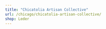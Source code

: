 ```yaml
---
title: "Chicatolia Artisan Collective"
url: /chicago/chicatolia-artisan-collective/
shop: Leder
---
```

